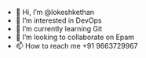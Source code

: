 - 👋 Hi, I’m @lokeshkethan
- 👀 I’m interested in DevOps
- 🌱 I’m currently learning Git
- 💞️ I’m looking to collaborate on Epam
- 📫 How to reach me +91 9663729967

<!---
lokeshkethan/lokeshkethan is a ✨ special ✨ repository because its `README.md` (this file) appears on your GitHub profile.
You can click the Preview link to take a look at your changes.
--->
